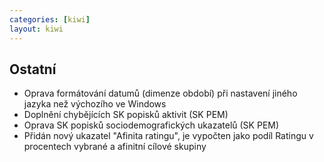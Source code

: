 ```yaml
---
categories: [kiwi]
layout: kiwi
---
```

## Ostatní
<ul>
<li>Oprava formátování datumů (dimenze období) při nastavení jiného jazyka než výchozího ve Windows</li>
<li>Doplnění chybějících SK popisků aktivit (SK PEM)</li>
<li>Oprava SK popisků sociodemografických ukazatelů (SK PEM)</li>
<li>Přidán nový ukazatel "Afinita ratingu", je vypočten jako podíl Ratingu v procentech vybrané a afinitní cílové skupiny</li>
</ul>
